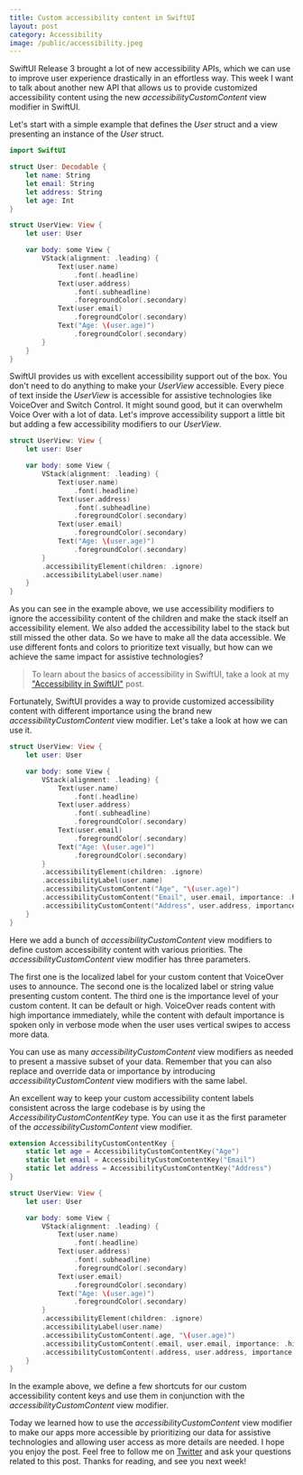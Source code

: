 ```yaml
---
title: Custom accessibility content in SwiftUI
layout: post
category: Accessibility
image: /public/accessibility.jpeg
---
```


SwiftUI Release 3 brought a lot of new accessibility APIs, which we can use to improve user experience drastically in an effortless way. This week I want to talk about another new API that allows us to provide customized accessibility content using the new *accessibilityCustomContent* view modifier in SwiftUI.

Let's start with a simple example that defines the *User* struct and a view presenting an instance of the *User* struct.

```swift
import SwiftUI

struct User: Decodable {
    let name: String
    let email: String
    let address: String
    let age: Int
}

struct UserView: View {
    let user: User

    var body: some View {
        VStack(alignment: .leading) {
            Text(user.name)
                .font(.headline)
            Text(user.address)
                .font(.subheadline)
                .foregroundColor(.secondary)
            Text(user.email)
                .foregroundColor(.secondary)
            Text("Age: \(user.age)")
                .foregroundColor(.secondary)
        }
    }
}
```

SwiftUI provides us with excellent accessibility support out of the box. You don't need to do anything to make your *UserView* accessible. Every piece of text inside the *UserView* is accessible for assistive technologies like VoiceOver and Switch Control. It might sound good, but it can overwhelm Voice Over with a lot of data. Let's improve accessibility support a little bit but adding a few accessibility modifiers to our *UserView*.

```swift
struct UserView: View {
    let user: User

    var body: some View {
        VStack(alignment: .leading) {
            Text(user.name)
                .font(.headline)
            Text(user.address)
                .font(.subheadline)
                .foregroundColor(.secondary)
            Text(user.email)
                .foregroundColor(.secondary)
            Text("Age: \(user.age)")
                .foregroundColor(.secondary)
        }
        .accessibilityElement(children: .ignore)
        .accessibilityLabel(user.name)
    }
}
```

As you can see in the example above, we use accessibility modifiers to ignore the accessibility content of the children and make the stack itself an accessibility element. We also added the accessibility label to the stack but still missed the other data. So we have to make all the data accessible. We use different fonts and colors to prioritize text visually, but how can we achieve the same impact for assistive technologies?

> To learn about the basics of accessibility in SwiftUI, take a look at my ["Accessibility in SwiftUI"](/2019/09/10/accessibility-in-swiftui/) post.

Fortunately, SwiftUI provides a way to provide customized accessibility content with different importance using the brand new *accessibilityCustomContent* view modifier. Let's take a look at how we can use it.

```swift
struct UserView: View {
    let user: User

    var body: some View {
        VStack(alignment: .leading) {
            Text(user.name)
                .font(.headline)
            Text(user.address)
                .font(.subheadline)
                .foregroundColor(.secondary)
            Text(user.email)
                .foregroundColor(.secondary)
            Text("Age: \(user.age)")
                .foregroundColor(.secondary)
        }
        .accessibilityElement(children: .ignore)
        .accessibilityLabel(user.name)
        .accessibilityCustomContent("Age", "\(user.age)")
        .accessibilityCustomContent("Email", user.email, importance: .high)
        .accessibilityCustomContent("Address", user.address, importance: .default)
    }
}
```

Here we add a bunch of *accessibilityCustomContent* view modifiers to define custom accessibility content with various priorities. The *accessibilityCustomContent* view modifier has three parameters.

The first one is the localized label for your custom content that VoiceOver uses to announce.
The second one is the localized label or string value presenting custom content.
The third one is the importance level of your custom content. It can be default or high. VoiceOver reads content with high importance immediately, while the content with default importance is spoken only in verbose mode when the user uses vertical swipes to access more data.

You can use as many *accessibilityCustomContent* view modifiers as needed to present a massive subset of your data. Remember that you can also replace and override data or importance by introducing *accessibilityCustomContent* view modifiers with the same label.

An excellent way to keep your custom accessibility content labels consistent across the large codebase is by using the *AccessibilityCustomContentKey* type. You can use it as the first parameter of the *accessibilityCustomContent* view modifier.

```swift
extension AccessibilityCustomContentKey {
    static let age = AccessibilityCustomContentKey("Age")
    static let email = AccessibilityCustomContentKey("Email")
    static let address = AccessibilityCustomContentKey("Address")
}

struct UserView: View {
    let user: User

    var body: some View {
        VStack(alignment: .leading) {
            Text(user.name)
                .font(.headline)
            Text(user.address)
                .font(.subheadline)
                .foregroundColor(.secondary)
            Text(user.email)
                .foregroundColor(.secondary)
            Text("Age: \(user.age)")
                .foregroundColor(.secondary)
        }
        .accessibilityElement(children: .ignore)
        .accessibilityLabel(user.name)
        .accessibilityCustomContent(.age, "\(user.age)")
        .accessibilityCustomContent(.email, user.email, importance: .high)
        .accessibilityCustomContent(.address, user.address, importance: .default)
    }
}
```

In the example above, we define a few shortcuts for our custom accessibility content keys and use them in conjunction with the *accessibilityCustomContent* view modifier.

Today we learned how to use the *accessibilityCustomContent* view modifier to make our apps more accessible by prioritizing our data for assistive technologies and allowing user access as more details are needed. I hope you enjoy the post. Feel free to follow me on [Twitter](https://twitter.com/mecid) and ask your questions related to this post. Thanks for reading, and see you next week!
